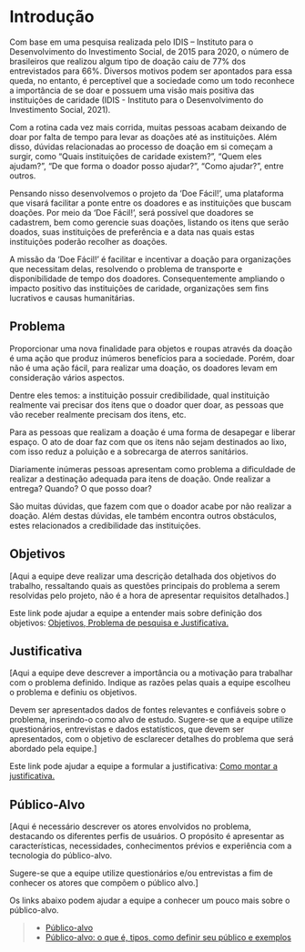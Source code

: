 # Introdução

Com base em uma pesquisa realizada pelo IDIS – Instituto para o Desenvolvimento do Investimento Social, de 2015 para 2020, o número de brasileiros que realizou algum tipo de doação caiu de 77% dos entrevistados para 66%. Diversos motivos podem ser apontados para essa queda, no entanto, é perceptível que a sociedade como um todo reconhece a importância de se doar e possuem uma visão mais positiva das instituições de caridade (IDIS - Instituto para o Desenvolvimento do Investimento Social, 2021). 

Com a rotina cada vez mais corrida, muitas pessoas acabam deixando de doar por falta de tempo para levar as doações até as instituições. Além disso, dúvidas relacionadas ao processo de doação em si começam a surgir, como “Quais instituições de caridade existem?”, “Quem eles ajudam?”, “De que forma o doador posso ajudar?”, “Como ajudar?”, entre outros. 

Pensando nisso desenvolvemos o projeto da ‘Doe Fácil!’, uma plataforma que visará facilitar a ponte entre os doadores e as instituições que buscam doações. Por meio da ‘Doe Fácil!’, será possível que doadores se cadastrem, bem como gerencie suas doações, listando os itens que serão doados, suas instituições de preferência e a data nas quais estas instituições poderão recolher as doações. 

A missão da ‘Doe Fácil!’ é facilitar e incentivar a doação para organizações que necessitam delas, resolvendo o problema de transporte e disponibilidade de tempo dos doadores. Consequentemente ampliando o impacto positivo das instituições de caridade, organizações sem fins lucrativos e causas humanitárias.

## Problema

Proporcionar uma nova finalidade para objetos e roupas através da doação é uma ação que produz inúmeros benefícios para a sociedade. Porém, doar não é uma ação fácil, para realizar uma doação, os doadores levam em consideração vários aspectos. 

Dentre eles temos: a instituição possuir credibilidade, qual instituição realmente vai precisar dos itens que o doador quer doar, as pessoas que vão receber realmente precisam dos itens, etc. 

Para as pessoas que realizam a doação é uma forma de desapegar e liberar espaço. O ato de doar faz com que os itens não sejam destinados ao lixo, com isso reduz a poluição e a sobrecarga de aterros sanitários. 

Diariamente inúmeras pessoas apresentam como problema a dificuldade de realizar a destinação adequada para itens de doação. Onde realizar a entrega? Quando? O que posso doar?   

São muitas dúvidas, que fazem com que o doador acabe por não realizar a doação. Além destas dúvidas, ele também encontra outros obstáculos, estes relacionados a credibilidade das instituições. 


## Objetivos

[Aqui a equipe deve realizar uma descrição detalhada dos objetivos do trabalho, ressaltando quais as questões principais do problema a serem resolvidas pelo projeto, não é a hora de apresentar requisitos detalhados.]
 
Este link pode ajudar a equipe a entender mais sobre definição dos objetivos: [Objetivos, Problema de pesquisa e Justificativa.](https://medium.com/@versioparole/objetivos-problema-de-pesquisa-e-justificativa-c98c8233b9c3)

## Justificativa

[Aqui a equipe deve descrever a importância ou a motivação para trabalhar com o problema definido. Indique as razões pelas quais a equipe escolheu o problema e definiu os objetivos.

Devem ser apresentados dados de fontes relevantes e confiáveis sobre o problema, inserindo-o como alvo de estudo. Sugere-se que a equipe utilize questionários, entrevistas e dados estatísticos, que devem ser apresentados, com o objetivo de esclarecer detalhes do problema que será abordado pela equipe.]

Este link pode ajudar a equipe a formular a justificativa: [Como montar a justificativa.](https://guiadamonografia.com.br/como-montar-justificativa-do-tcc/)

## Público-Alvo

[Aqui é necessário descrever os atores envolvidos no problema, destacando os diferentes perfis de usuários. O propósito é apresentar as características, necessidades, conhecimentos prévios e experiência com a tecnologia do público-alvo.

Sugere-se que a equipe utilize questionários e/ou entrevistas a fim de conhecer os atores que compõem o público alvo.]

Os links abaixo podem ajudar a equipe a conhecer um pouco mais sobre o público-alvo. 

> - [Público-alvo](https://blog.hotmart.com/pt-br/publico-alvo/)
> - [Público-alvo: o que é, tipos, como definir seu público e exemplos](https://klickpages.com.br/blog/publico-alvo-o-que-e/)

